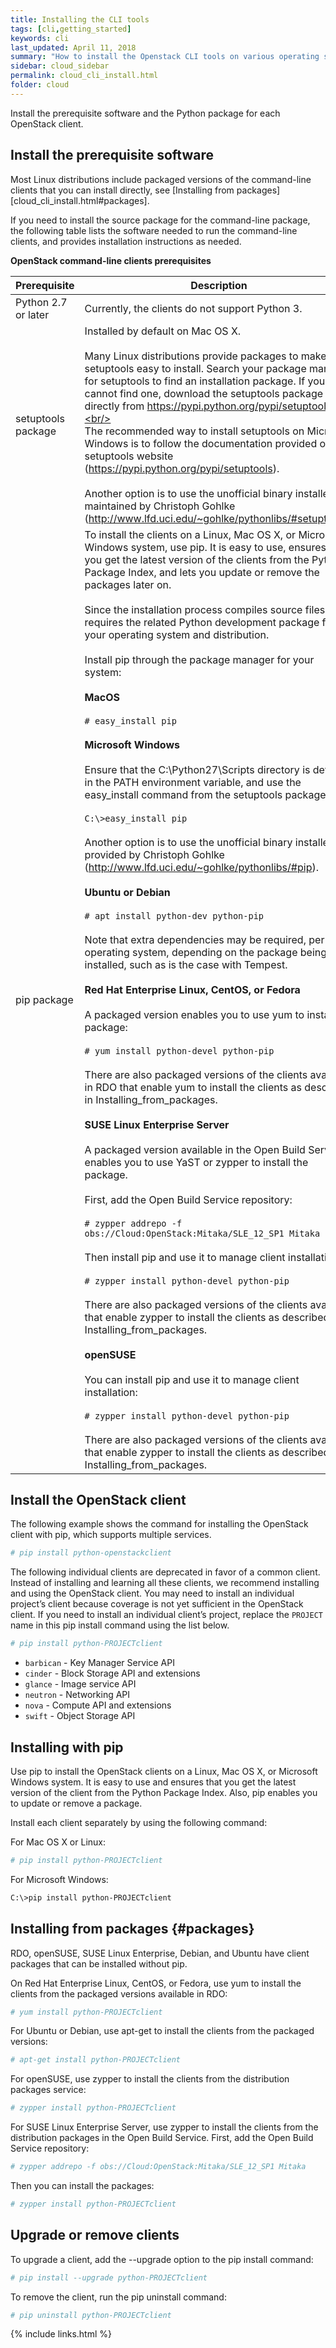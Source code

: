 ```yaml
---
title: Installing the CLI tools
tags: [cli,getting_started]
keywords: cli
last_updated: April 11, 2018
summary: "How to install the Openstack CLI tools on various operating systems"
sidebar: cloud_sidebar
permalink: cloud_cli_install.html
folder: cloud
---
```


Install the prerequisite software and the Python package for each OpenStack client.

## Install the prerequisite software
Most Linux distributions include packaged versions of the command-line clients that you can install directly, see [Installing from packages][cloud_cli_install.html#packages].

If you need to install the source package for the command-line package, the following table lists the software needed to run the command-line clients, and provides installation instructions as needed.

**OpenStack command-line clients prerequisites**

|Prerequisite|Description|
|------------|-----------|
|Python 2.7 or later|Currently, the clients do not support Python 3.|
|setuptools package|Installed by default on Mac OS X.<br/><br/>Many Linux distributions provide packages to make setuptools easy to install. Search your package manager for setuptools to find an installation package. If you cannot find one, download the setuptools package directly from https://pypi.python.org/pypi/setuptools.<br/><br/>The recommended way to install setuptools on Microsoft Windows is to follow the documentation provided on the setuptools website (https://pypi.python.org/pypi/setuptools).<br/><br/>Another option is to use the unofficial binary installer maintained by Christoph Gohlke (http://www.lfd.uci.edu/~gohlke/pythonlibs/#setuptools).|
|pip package|To install the clients on a Linux, Mac OS X, or Microsoft Windows system, use pip. It is easy to use, ensures that you get the latest version of the clients from the Python Package Index, and lets you update or remove the packages later on.<br/><br/>Since the installation process compiles source files, this requires the related Python development package for your operating system and distribution.<br/><br/>Install pip through the package manager for your system:<br/><br/>**MacOS**<br/><br/>```# easy_install pip```<br/><br/>**Microsoft Windows**<br/><br/>Ensure that the C:\Python27\Scripts directory is defined in the PATH environment variable, and use the easy_install command from the setuptools package:<br/><br/>```C:\>easy_install pip```<br/><br/>Another option is to use the unofficial binary installer provided by Christoph Gohlke (http://www.lfd.uci.edu/~gohlke/pythonlibs/#pip).<br/><br/>**Ubuntu or Debian**<br/><br/>```# apt install python-dev python-pip```<br/><br/>Note that extra dependencies may be required, per operating system, depending on the package being installed, such as is the case with Tempest.<br/><br/>**Red Hat Enterprise Linux, CentOS, or Fedora**<br/><br/>A packaged version enables you to use yum to install the package:<br/><br/>```# yum install python-devel python-pip```<br/><br/>There are also packaged versions of the clients available in RDO that enable yum to install the clients as described in Installing_from_packages.<br/><br/>**SUSE Linux Enterprise Server**<br/><br/>A packaged version available in the Open Build Service enables you to use YaST or zypper to install the package.<br/><br/>First, add the Open Build Service repository:<br/><br/>```# zypper addrepo -f obs://Cloud:OpenStack:Mitaka/SLE_12_SP1 Mitaka```<br/><br/>Then install pip and use it to manage client installation:<br/><br/>```# zypper install python-devel python-pip```<br/><br/>There are also packaged versions of the clients available that enable zypper to install the clients as described in Installing_from_packages.<br/><br/>**openSUSE**<br/><br/>You can install pip and use it to manage client installation:<br/><br/>```# zypper install python-devel python-pip```<br/><br/>There are also packaged versions of the clients available that enable zypper to install the clients as described in Installing_from_packages.|

## Install the OpenStack client
The following example shows the command for installing the OpenStack client with pip, which supports multiple services.
```sh
# pip install python-openstackclient
```
The following individual clients are deprecated in favor of a common client. Instead of installing and learning all these clients, we recommend installing and using the OpenStack client. You may need to install an individual project’s client because coverage is not yet sufficient in the OpenStack client. If you need to install an individual client’s project, replace the ```PROJECT``` name in this pip install command using the list below.
```sh
# pip install python-PROJECTclient
```
* ```barbican``` - Key Manager Service API
* ```cinder``` - Block Storage API and extensions
* ```glance``` - Image service API
* ```neutron``` - Networking API
* ```nova``` - Compute API and extensions
* ```swift``` - Object Storage API

## Installing with pip
Use pip to install the OpenStack clients on a Linux, Mac OS X, or Microsoft Windows system. It is easy to use and ensures that you get the latest version of the client from the Python Package Index. Also, pip enables you to update or remove a package.

Install each client separately by using the following command:

For Mac OS X or Linux:
```sh
# pip install python-PROJECTclient
```
For Microsoft Windows:
```sh
C:\>pip install python-PROJECTclient
```

## Installing from packages {#packages}
RDO, openSUSE, SUSE Linux Enterprise, Debian, and Ubuntu have client packages that can be installed without pip.

On Red Hat Enterprise Linux, CentOS, or Fedora, use yum to install the clients from the packaged versions available in RDO:
```sh
# yum install python-PROJECTclient
```
For Ubuntu or Debian, use apt-get to install the clients from the packaged versions:
```sh
# apt-get install python-PROJECTclient
```
For openSUSE, use zypper to install the clients from the distribution packages service:
```sh
# zypper install python-PROJECTclient
```
For SUSE Linux Enterprise Server, use zypper to install the clients from the distribution packages in the Open Build Service. First, add the Open Build Service repository:
```sh
# zypper addrepo -f obs://Cloud:OpenStack:Mitaka/SLE_12_SP1 Mitaka
```
Then you can install the packages:
```sh
# zypper install python-PROJECTclient
```
## Upgrade or remove clients
To upgrade a client, add the --upgrade option to the pip install command:
```sh
# pip install --upgrade python-PROJECTclient
```
To remove the client, run the pip uninstall command:
```sh
# pip uninstall python-PROJECTclient
```

{% include links.html %}
